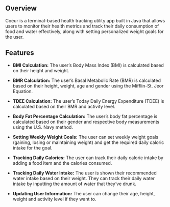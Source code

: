 ## Overview
Coeur is a terminal-based health tracking utility app built in Java that allows users to monitor their health metrics and track their daily consumption of food and water effectively, along with setting personalized weight goals for the user.

## Features

- **BMI Calculation:** The user’s Body Mass Index (BMI) is calculated based on their height and weight.

- **BMR Calculation:** The user’s Basal Metabolic Rate (BMR) is calculated based on their height, weight, age and gender using the Mifflin-St. Jeor Equation.
    
- **TDEE Calculation:** The user’s Today Daily Energy Expenditure (TDEE) is calculated based on their BMR and activity level.
    
- **Body Fat Percentage Calculation:** The user’s body fat percentage is calculated based on their gender and respective body measurements using the U.S. Navy method.
    
- **Setting Weekly Weight Goals:** The user can set weekly weight goals (gaining, losing or maintaining weight) and get the required daily caloric intake for the goal.
    
- **Tracking Daily Calories:** The user can track their daily caloric intake by adding a food item and the calories consumed.
    
- **Tracking Daily Water Intake:** The user is shown their recommended water intake based on their weight. They can track their daily water intake by inputting the amount of water that they’ve drunk.

- **Updating User Information:** The user can change their age, height, weight and activity level if they want to.

